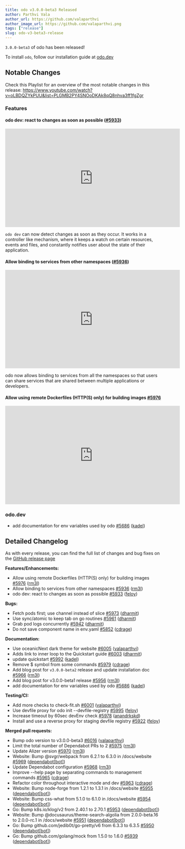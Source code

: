 ```yaml
---
title: odo v3.0.0-beta3 Released
author: Parthvi Vala
author_url: https://github.com/valaparthvi
author_image_url: https://github.com/valaparthvi.png
tags: ["release"]
slug: odo-v3-beta3-release
---
```


`3.0.0-beta3` of odo has been released!

<!--truncate-->

To install `odo`, follow our installation guide at [odo.dev](../docs/overview/installation)

## Notable Changes

Check this Playlist for an overview of the most notable changes in this release:
https://www.youtube.com/watch?v=oLBDQZYkPUU&list=PLGMB2PY4SNOoDKAk8qQ8nhva3ff1fgZgr

### Features

#### odo dev: react to changes as soon as possible ([#5933](https://github.com/redhat-developer/odo/pull/5933))

<iframe width="560" height="315" src="https://www.youtube.com/embed/oLBDQZYkPUU" title="odo dev reacting to changes" frameborder="0" allow="accelerometer; autoplay; clipboard-write; encrypted-media; gyroscope; picture-in-picture" allowfullscreen></iframe>

`odo dev` can now detect changes as soon as they occur. It works in a controller like mechanism, where it keeps a watch on certain resources, events and files, and constantly notifies user about the state of their application. 

#### Allow binding to services from other namespaces ([\#5936](https://github.com/redhat-developer/odo/pull/5936))
<iframe width="560" height="315" src="https://www.youtube.com/embed/k2IzeIJ-SO4" title="YouTube video player" frameborder="0" allow="accelerometer; autoplay; clipboard-write; encrypted-media; gyroscope; picture-in-picture" allowfullscreen></iframe>

odo now allows binding to services from all the namespaces so that users can share services that are shared between multiple applications or developers.

#### Allow using remote Dockerfiles \(HTTP\(S\) only\) for building images [\#5976](https://github.com/redhat-developer/odo/pull/5976)

<iframe width="560" height="315" src="https://www.youtube.com/embed/PNY29IGRbIk" title="YouTube video player" frameborder="0" allow="accelerometer; autoplay; clipboard-write; encrypted-media; gyroscope; picture-in-picture" allowfullscreen></iframe>

### odo.dev
- add documentation for env variables used by odo [\#5686](https://github.com/redhat-developer/odo/pull/5686) ([kadel](https://github.com/kadel))

## Detailed Changelog

As with every release, you can find the full list of changes and bug fixes on the [GitHub release page](https://github.com/redhat-developer/odo/releases/tag/v3.0.0-beta3)

**Features/Enhancements:**

- Allow using remote Dockerfiles \(HTTP\(S\) only\) for building images [\#5976](https://github.com/redhat-developer/odo/pull/5976) ([rm3l](https://github.com/rm3l))
- Allow binding to services from other namespaces [\#5936](https://github.com/redhat-developer/odo/pull/5936) ([rm3l](https://github.com/rm3l))
- odo dev: react to changes as soon as possible [\#5933](https://github.com/redhat-developer/odo/pull/5933) ([feloy](https://github.com/feloy))

**Bugs:**

- Fetch pods first; use channel instead of slice [\#5973](https://github.com/redhat-developer/odo/pull/5973) ([dharmit](https://github.com/dharmit))
- Use sync/atomic to keep tab on go routines [\#5961](https://github.com/redhat-developer/odo/pull/5961) ([dharmit](https://github.com/dharmit))
- Grab pod logs concurrently [\#5942](https://github.com/redhat-developer/odo/pull/5942) ([dharmit](https://github.com/dharmit))
- Do not save component name in env.yaml [\#5852](https://github.com/redhat-developer/odo/pull/5852) ([cdrage](https://github.com/cdrage))

**Documentation:**

- Use oceanicNext dark theme for website [\#6005](https://github.com/redhat-developer/odo/pull/6005) ([valaparthvi](https://github.com/valaparthvi))
- Adds link to inner loop to the Quickstart guide [\#6003](https://github.com/redhat-developer/odo/pull/6003) ([dharmit](https://github.com/dharmit))
- update quickstart [\#5992](https://github.com/redhat-developer/odo/pull/5992) ([kadel](https://github.com/kadel))
- Remove $ symbol from some commands [\#5979](https://github.com/redhat-developer/odo/pull/5979) ([cdrage](https://github.com/cdrage))
- Add blog post for `v3.0.0-beta2` release and update installation doc [\#5966](https://github.com/redhat-developer/odo/pull/5966) ([rm3l](https://github.com/rm3l))
- Add blog post for v3.0.0-beta1 release [\#5956](https://github.com/redhat-developer/odo/pull/5956) ([rm3l](https://github.com/rm3l))
- add documentation for env variables used by odo [\#5686](https://github.com/redhat-developer/odo/pull/5686) ([kadel](https://github.com/kadel))

**Testing/CI:**

- Add more checks to check-fit.sh [\#6001](https://github.com/redhat-developer/odo/pull/6001) ([valaparthvi](https://github.com/valaparthvi))
- Use devfile proxy for odo init --devfile-registry [\#5995](https://github.com/redhat-developer/odo/pull/5995) ([feloy](https://github.com/feloy))
- Increase timeout by 60sec devEnv check [\#5978](https://github.com/redhat-developer/odo/pull/5978) ([anandrkskd](https://github.com/anandrkskd))
- Install and use a reverse proxy for staging devfile registry [\#5922](https://github.com/redhat-developer/odo/pull/5922) ([feloy](https://github.com/feloy))

**Merged pull requests:**

- Bump odo version to v3.0.0-beta3 [\#6016](https://github.com/redhat-developer/odo/pull/6016) ([valaparthvi](https://github.com/valaparthvi))
- Limit the total number of Dependabot PRs to 2 [\#5975](https://github.com/redhat-developer/odo/pull/5975) ([rm3l](https://github.com/rm3l))
- Update Alizer version [\#5970](https://github.com/redhat-developer/odo/pull/5970) ([rm3l](https://github.com/rm3l))
- Website: Bump @svgr/webpack from 6.2.1 to 6.3.0 in /docs/website [\#5969](https://github.com/redhat-developer/odo/pull/5969) ([dependabot[bot]](https://github.com/apps/dependabot))
- Update Dependabot configuration [\#5968](https://github.com/redhat-developer/odo/pull/5968) ([rm3l](https://github.com/rm3l))
- Improve --help page by separating commands to management commands [\#5965](https://github.com/redhat-developer/odo/pull/5965) ([cdrage](https://github.com/cdrage))
- Refactor color throughout interactive mode and dev [\#5963](https://github.com/redhat-developer/odo/pull/5963) ([cdrage](https://github.com/cdrage))
- Website: Bump node-forge from 1.2.1 to 1.3.1 in /docs/website [\#5955](https://github.com/redhat-developer/odo/pull/5955) ([dependabot[bot]](https://github.com/apps/dependabot))
- Website: Bump css-what from 5.1.0 to 6.1.0 in /docs/website [\#5954](https://github.com/redhat-developer/odo/pull/5954) ([dependabot[bot]](https://github.com/apps/dependabot))
- Go: Bump k8s.io/klog/v2 from 2.40.1 to 2.70.1 [\#5953](https://github.com/redhat-developer/odo/pull/5953) ([dependabot[bot]](https://github.com/apps/dependabot))
- Website: Bump @docusaurus/theme-search-algolia from 2.0.0-beta.16 to 2.0.0-rc.1 in /docs/website [\#5951](https://github.com/redhat-developer/odo/pull/5951) ([dependabot[bot]](https://github.com/apps/dependabot))
- Go: Bump github.com/jedib0t/go-pretty/v6 from 6.3.3 to 6.3.5 [\#5950](https://github.com/redhat-developer/odo/pull/5950) ([dependabot[bot]](https://github.com/apps/dependabot))
- Go: Bump github.com/golang/mock from 1.5.0 to 1.6.0 [\#5939](https://github.com/redhat-developer/odo/pull/5939) ([dependabot[bot]](https://github.com/apps/dependabot))

